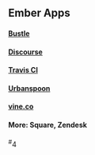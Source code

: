 ##  Ember Apps

#### [Bustle](http://bustle.com)

#### [Discourse](http://discuss.emberjs.com/)

#### [Travis CI](https://travis-ci.org)

#### [Urbanspoon](http://owner.urbanspoon.com)

#### [vine.co](http://vine.co)

#### More: Square, Zendesk

<div class="number"><sup>#</sup>4</div>
